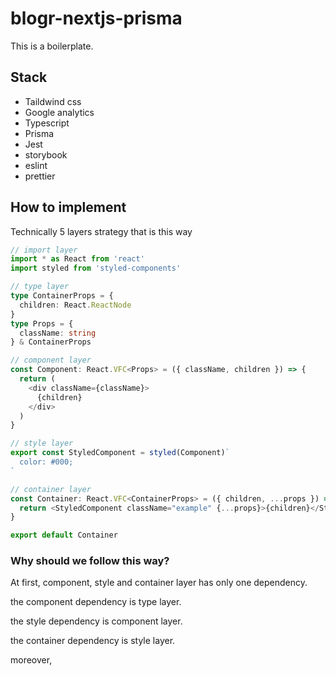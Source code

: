 # blogr-nextjs-prisma
This is a boilerplate.
## Stack
- Taildwind css
- Google analytics
- Typescript
- Prisma
- Jest
- storybook
- eslint
- prettier

## How to implement
Technically  5 layers strategy that is this way
```typescript
// import layer
import * as React from 'react'
import styled from 'styled-components'

// type layer
type ContainerProps = {
  children: React.ReactNode
}
type Props = {
  className: string
} & ContainerProps

// component layer
const Component: React.VFC<Props> = ({ className, children }) => {
  return (
    <div className={className}>
      {children}
    </div>
  )
}

// style layer
export const StyledComponent = styled(Component)`
  color: #000;
`

// container layer
const Container: React.VFC<ContainerProps> = ({ children, ...props }) => {
  return <StyledComponent className="example" {...props}>{children}</StyledComponent>
}

export default Container
```

### Why should we follow this way?
At first, component, style and container layer has only one dependency.

the component dependency is type layer.

the style dependency is component layer.

the container dependency is style layer.

moreover, 
